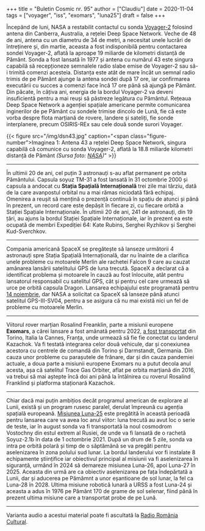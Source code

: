 +++
title = "Buletin Cosmic nr. 95"
author = ["Claudiu"]
date = 2020-11-04
tags = ["voyager", "iss", "exomars", "luna25"]
draft = false
+++

Începând de luni, NASA a restabilit contactul cu sonda [Voyager-2](https://www.nasa.gov/feature/jpl/nasa-contacts-voyager-2-using-upgraded-deep-space-network-dish) folosind antena din Canberra, Australia, a rețelei Deep Space Network. Veche de 48 de ani, antena cu un diametru de 34 de metri, a necesitat unele lucrări de întreținere și, din martie, aceasta a fost indisponibilă pentru contactarea sondei Voyager-2, aflată la aproape 19 miliarde de kilometri distanță de Pământ. Sonda a fost lansată în 1977 și antena cu numărul 43 este singura capabilă să recepționeze semnalele radio slabe emise de Voyager-2 sau să-i trimită comenzi acesteia. Distanța este atât de mare încât un semnal radio trimis de pe Pământ ajunge la antena sondei după 17 ore, iar confirmarea executării cu succes a comenzi face încă 17 ore până să ajungă pe Pământ. Din păcate, în câțiva ani, energia de la bordul Voyager-2 va deveni insuficientă pentru a mai reuși să păstreze legătura cu Pământul. Rețeaua Deep Space Network a agenției spațiale americane permite comunicarea inginerilor de pe Pământ cu sondele trimise dincolo de Lună, fie că este vorba despre flota marțiană de rovere, landere și sateliți, fie sonde interplanere, precum OSIRIS-REx sau cele două sonde surori Voyager.

{{< figure src="/img/dsn43.jpg" caption="<span class=\"figure-number\">Imaginea 1: </span>Antena 43 a rețelei Deep Space Network, singura capabilă că comunice cu sonda Voyager-2, aflată la 18.8 miliarde kilometri distanță de Pământ _(Sursa foto: [NASA](https://www.nasa.gov/feature/jpl/nasa-contacts-voyager-2-using-upgraded-deep-space-network-dish))_" >}}

---

În ultimii 20 de ani, cel puțin 3 astronauți s-au aflat permanent pe orbita Pământului. Capsula soyuz TM-31 a fost lansată în 31 octombrie 2000 și capsula a andocat cu **Stația Spațială Internațională** trei zile mai târziu, dată de la care avanpostul orbital nu a mai rămas niciodată fără echipaj. Omenirea a reușit să mențină o prezență continuă în spațiu de atunci și până în prezent, un record care este depășit în fiecare zi, cu fiecare orbită a Stației Spațiale Internaționale. În ultimii 20 de ani, 241 de astronauți, din 19 țări, au ajuns la bordul Stației Spațiale Internaționale, iar în prezent ea este ocupată de membri Expediției 64: Kate Rubins, Serghei Ryzhikov și Serghei Kud-Sverchkov.

---

Compania americană SpaceX se pregătește să lanseze următorii 4 astronauți spre Stația Spațială Internațională, dar nu înainte de a clarifica unele probleme cu motoarele Merlin ale rachetei Falcon 9 care au cauzat amânarea lansării satelitului GPS de luna trecută. SpaceX a declarat că a identificat problema și motoarele în cauză au fost înlocuite, atât pentru lansatorul responsabil cu satelitul GPS, cât și pentru cel care urmează să urce pe orbită capsula Dragon. Lansarea echipajului este programată pentru [14 noiembrie](https://www.nasa.gov/press-release/nasa-spacex-invite-media-to-crew-1-mission-update-target-new-launch-date), dar NASA a solicitat ca SpaceX să lanseze până atunci satelitul GPS-III-SV04, pentru a se asigura că nu mai există nici un fel de probleme cu motoarele Merlin.

---

Viitorul rover marțian Rosalind Freanklin, parte a misiunii europene **Exomars**, a cărei lansare a fost amânată pentru 2022, [a fost transportat](https://www.esa.int/Science_Exploration/Human_and_Robotic_Exploration/Exploration/ExoMars/Exomars_modules_reunited) din Torino, Italia la Cannes, Franța, unde urmează să fie fie conectat cu landerul Kazachok. Va fi testată integrarea celor două vehicule, dar și conexiunea acestora cu centrele de comandă din Torino și Darmstandt, Germania. Din cauza unor probleme cu parașutele de frânare, dar și din cauza pandemiei actuale, a doua parte a misiunii europene Exomars nu a putut decola anul acesta, așa că satelitul Trace Gas Orbiter, aflat pe orbita marțiană din 2016, va trebui să mai aștepte încă doi ani până la întâlnirea cu roverul Rosalind Franklind și platforma staționară Kazachok.

---

Chiar dacă mai puțin ambițios decât programul american de explorare al Lunii, există și un program rusesc paralel, derulat împreună cu agenția spațială europeană. [Misiunea Luna-25](https://t.co/HcaiwYKVxo) este pregătită în această perioadă pentru lansarea care va avea loc anul viitor: luna trecută au avut loc o serie de teste, iar în august sonda va fi transportată la noul cosmodrom Vostochny din estul extrem al Rusiei, de unde va fi lansată de o rachetă Soyuz-2.1b în data de 1 octombrie 2021. După un drum de 5 zile, sonda va intra pe orbită polară și timp de o săptămână se va pregăti pentru aselenizarea în zona polului sud lunar. La bordul landerului vor fi instalate 8 echipamente științifice iar obiectivul principal al misiunii va fi aselenizarea în siguranță, urmând în 2024 să demareze misiunea Luna-26, apoi Luna-27 în 2025. Aceasta din urmă are ca obiectiv aselenizarea pe fața îndepărtată a Lunii, dar și aducerea pe Pămâmnt a unor eșantioane de sol lunar, la fel ca Luna-28 în 2028. Ultima misiune robotică lunară a URSS a fost Luna-24 și aceasta a adus în 1976 pe Pământ 170 de grame de sol selenar, fiind până în prezent ultima misiune care a transportat probe de pe Lună.

---

Varianta audio a acestui material poate fi ascultată la [Radio România Cultural](https://radioromaniacultural.ro/spacex-pregatiri-pentru-lansarea-a-patru-astronauti-spre-statia-spatiala-internationala/).
